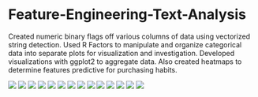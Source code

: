 # Feature-Engineering-Text-Analysis
Created numeric binary flags off various columns of data using vectorized string detection. Used R Factors to manipulate and organize categorical data into separate plots for visualization and investigation. Developed visualizations with ggplot2 to aggregate data. Also created heatmaps to determine features predictive for purchasing habits.


![](Screen%20Shot%202021-08-02%20at%2012.38.25%20PM.png)
![](Screenshot%20at%20Jul%2029%2011-39-05.png)
![](Screenshot%20at%20Jul%2031%2016-35-08.png)
![](Screenshot%20at%20Jul%2029%2010-40-41.png)
![](Screen%20Shot%202021-08-02%20at%202.59.27%20PM.png)
![](Screen%20Shot%202021-08-02%20at%203.00.42%20PM.png)
![](Screen%20Shot%202021-08-02%20at%203.02.11%20PM.png)
![](Screen%20Shot%202021-08-02%20at%203.02.54%20PM.png)
![](Screenshot%20at%20Jul%2029%2010-58-08.png)
![](Screenshot%20at%20Jul%2029%2010-59-11.png)
![](Screen%20Shot%202021-08-02%20at%203.20.54%20PM.png)
![](Screenshot%20at%20Jul%2029%2011-00-05.png)
![](Screenshot%20at%20Jul%2029%2011-00-41.png)
![](Screenshot%20at%20Jul%2029%2010-35-38.png)
